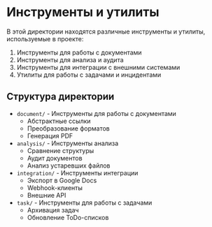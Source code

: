 # Инструменты и утилиты

В этой директории находятся различные инструменты и утилиты, используемые в проекте:

1. Инструменты для работы с документами
2. Инструменты для анализа и аудита
3. Инструменты для интеграции с внешними системами
4. Утилиты для работы с задачами и инцидентами

## Структура директории

- `document/` - Инструменты для работы с документами
  - Абстрактные ссылки
  - Преобразование форматов
  - Генерация PDF
- `analysis/` - Инструменты анализа
  - Сравнение структуры
  - Аудит документов
  - Анализ устаревших файлов
- `integration/` - Инструменты интеграции
  - Экспорт в Google Docs
  - Webhook-клиенты
  - Внешние API
- `task/` - Инструменты для работы с задачами
  - Архивация задач
  - Обновление ToDo-списков